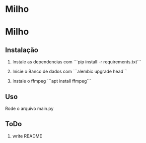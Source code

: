 # Milho
# Milho

## Instalação

1. Instale as dependencias com ´´´pip install -r requirements.txt´´´

2. Inicie o Banco de dados com ´´´alembic upgrade head´´´

3. Instale o ffmpeg ´´´apt install ffmpeg´´´

## Uso

Rode o arquivo main.py

## ToDo

1. write README
